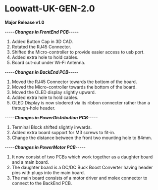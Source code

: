 # Loowatt-UK-GEN-2.0

**Major Release v1.0**

-----***Changes in FrontEnd PCB***-----

1. Added Button Cap in 3D CAD. 
2. Rotated the RJ45 Connector.
3. Shifted the Micro-controller to provide easier access to usb port.
4. Added extra hole to hold cables.
5. Board cut-out under Wi-Fi Antenna.


-----***Changes in BackEnd PCB***-----

1. Moved the RJ45 Connector towards the bottom of the board.
2. Moved the Micro-controller towards the bottom of the board.
3. Moved the OLED display slightly upward.
4. Added extra hole to hold cables.
5. OLED Display is now slodered via its ribbon connecter rather than a through-hole header.

-----***Changes in PowerDistribution PCB***-----

 1. Terminal Block shifted slightly inwards.
 2. Added extra board support for M3 screws to fit-in.
 3. Change the distance between the front two mounting hole to 84mm.
 
 
 -----***Changes in PowerMotor PCB***-----
 
  1. It now consist of two PCBs which work together as a daughter board and a main board.
  2. The daughter board is a DC/DC Buck Boost Converter having header pins with plugs into the main board.
  3. The main board consists of a motor driver and molex connector to connect to the BackEnd PCB.
 
 
 




